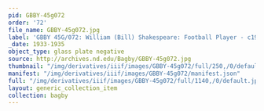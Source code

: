 ```yaml
---
pid: GBBY-45g072
order: '72'
file_name: GBBY-45g072.jpg
label: 'GBBY 45G/072: William (Bill) Shakespeare: Football Player - c1933-1935'
_date: 1933-1935
object_type: glass plate negative
source: http://archives.nd.edu/Bagby/GBBY-45g072.jpg
thumbnail: "/img/derivatives/iiif/images/GBBY-45g072/full/250,/0/default.jpg"
manifest: "/img/derivatives/iiif/images/GBBY-45g072/manifest.json"
full: "/img/derivatives/iiif/images/GBBY-45g072/full/1140,/0/default.jpg"
layout: generic_collection_item
collection: bagby
---
```

